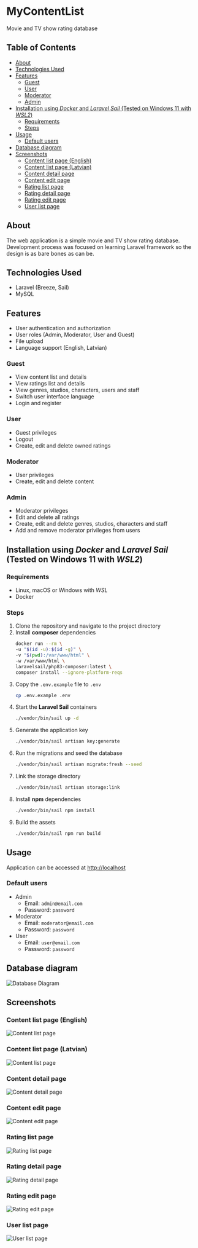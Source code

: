 # MyContentList

Movie and TV show rating database

## Table of Contents

-   [About](#about)
-   [Technologies Used](#technologies-used)
-   [Features](#features)
    -   [Guest](#guest)
    -   [User](#user)
    -   [Moderator](#moderator)
    -   [Admin](#admin)
-   [Installation using _Docker_ and _Laravel Sail_ (Tested on Windows 11 with _WSL2_)](#installation-using-docker-and-laravel-sail-tested-on-windows-11-with-wsl2)
    -   [Requirements](#requirements)
    -   [Steps](#steps)
-   [Usage](#usage)
    -   [Default users](#default-users)
-   [Database diagram](#database-diagram)
-   [Screenshots](#screenshots)
    -   [Content list page (English)](#content-list-page-english)
    -   [Content list page (Latvian)](#content-list-page-latvian)
    -   [Content detail page](#content-detail-page)
    -   [Content edit page](#content-edit-page)
    -   [Rating list page](#rating-list-page)
    -   [Rating detail page](#rating-detail-page)
    -   [Rating edit page](#rating-edit-page)
    -   [User list page](#user-list-page)

## About

The web application is a simple movie and TV show rating database. Development process was focused on learning Laravel framework so the design is as bare bones as can be.

## Technologies Used

-   Laravel (Breeze, Sail)
-   MySQL

## Features

-   User authentication and authorization
-   User roles (Admin, Moderator, User and Guest)
-   File upload
-   Language support (English, Latvian)

### Guest

-   View content list and details
-   View ratings list and details
-   View genres, studios, characters, users and staff
-   Switch user interface language
-   Login and register

### User

-   Guest privileges
-   Logout
-   Create, edit and delete owned ratings

### Moderator

-   User privileges
-   Create, edit and delete content

### Admin

-   Moderator privileges
-   Edit and delete all ratings
-   Create, edit and delete genres, studios, characters and staff
-   Add and remove moderator privileges from users

## Installation using _Docker_ and _Laravel Sail_ (Tested on Windows 11 with _WSL2_)

### Requirements

-   Linux, macOS or Windows with _WSL_
-   Docker

### Steps

1. Clone the repository and navigate to the project directory
2. Install **composer** dependencies
    ```bash
    docker run --rm \
    -u "$(id -u):$(id -g)" \
    -v "$(pwd):/var/www/html" \
    -w /var/www/html \
    laravelsail/php83-composer:latest \
    composer install --ignore-platform-reqs
    ```
3. Copy the ```.env.example``` file to ```.env```
    ```bash
    cp .env.example .env
    ```
4. Start the **Laravel Sail** containers
    ```bash
    ./vendor/bin/sail up -d
    ```
5. Generate the application key
    ```bash
    ./vendor/bin/sail artisan key:generate
    ```
6. Run the migrations and seed the database
    ```bash
    ./vendor/bin/sail artisan migrate:fresh --seed
    ```
7. Link the storage directory
    ```bash
    ./vendor/bin/sail artisan storage:link
    ```
8. Install **npm** dependencies
    ```bash
    ./vendor/bin/sail npm install
    ```
9. Build the assets
    ```bash
    ./vendor/bin/sail npm run build
    ```

## Usage

Application can be accessed at <http://localhost>

### Default users

-   Admin
    -   Email: `admin@email.com`
    -   Password: `password`
-   Moderator
    -   Email: `moderator@email.com`
    -   Password: `password`
-   User
    -   Email: `user@email.com`
    -   Password: `password`

## Database diagram

![Database Diagram](./screenshots/database_diagram.svg)

## Screenshots

### Content list page (English)

![Content list page](./screenshots/content_list_eng.png)

### Content list page (Latvian)

![Content list page](./screenshots/content_list_lat.png)

### Content detail page

![Content detail page](./screenshots/content_detail.png)

### Content edit page

![Content edit page](./screenshots/content_edit.png)

### Rating list page

![Rating list page](./screenshots/rating_list.png)

### Rating detail page

![Rating detail page](./screenshots/rating_detail.png)

### Rating edit page

![Rating edit page](./screenshots/rating_edit.png)

### User list page

![User list page](./screenshots/user_list.png)
